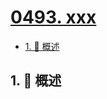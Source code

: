 # [0493. xxx](https://github.com/Tdahuyou/TNotes.leetcode/tree/main/notes/0493.%20xxx)

<!-- region:toc -->

- [1. 📝 概述](#1--概述)

<!-- endregion:toc -->

## 1. 📝 概述
